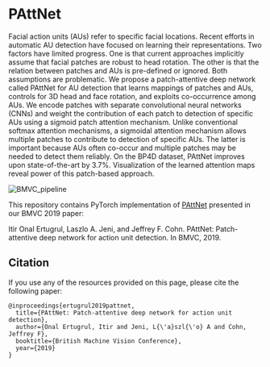 # PAttNet

Facial action units (AUs) refer to specific facial locations. Recent efforts in automatic AU detection have focused on learning their representations. Two factors have limited progress. One is that current approaches implicitly assume that facial patches are robust to head rotation. The other is that the relation between patches and AUs is pre-defined or ignored. Both assumptions are problematic. We propose a patch-attentive deep network called PAttNet for AU detection that learns mappings of patches and AUs, controls for 3D head and face rotation, and exploits co-occurrence among AUs. We encode patches with separate convolutional neural networks (CNNs) and weight the contribution of each patch to detection of specific AUs using a sigmoid patch attention mechanism. Unlike conventional softmax attention mechanisms, a sigmoidal attention mechanism allows multiple patches to contribute to detection of specific AUs. The latter is important because AUs often co-occur and multiple patches may be needed to detect them reliably. On the BP4D dataset, PAttNet improves upon state-of-the-art by 3.7\%. Visualization of the learned attention maps reveal power of this patch-based approach.

![BMVC_pipeline](https://user-images.githubusercontent.com/12033328/136648150-b1d734ba-c517-4a0d-88f0-d6b3ba6e7593.png)

This repository contains PyTorch implementation of [PAttNet](https://www.jeffcohn.net/wp-content/uploads/2019/07/BMVC2019_PAttNet.pdf.pdf) presented in our BMVC 2019 paper:

Itir Onal Ertugrul, Laszlo A. Jeni, and Jeffrey F. Cohn. PAttNet: Patch-attentive deep network for action unit detection. In BMVC, 2019. 

## Citation

If you use any of the resources provided on this page, please cite the following paper:

```
@inproceedings{ertugrul2019pattnet,
  title={PAttNet: Patch-attentive deep network for action unit detection},
  author={Onal Ertugrul, Itir and Jeni, L{\'a}szl{\'o} A and Cohn, Jeffrey F},
  booktitle={British Machine Vision Conference},
  year={2019}
}

```
